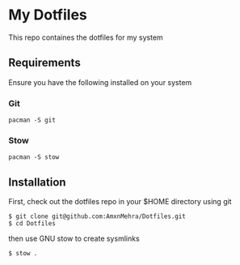 # My Dotfiles

This repo containes the dotfiles for my system

## Requirements

Ensure you have the following installed on your system

### Git

```
pacman -S git
```

### Stow

```
pacman -S stow
```

## Installation

First, check out the dotfiles repo in your $HOME directory using git

```
$ git clone git@github.com:AmxnMehra/Dotfiles.git
$ cd Dotfiles
```

then use GNU stow to create sysmlinks

```
$ stow .
```
